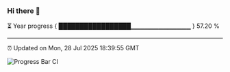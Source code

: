 ### Hi there 👋

⏳ Year progress { █████████████████▁▁▁▁▁▁▁▁▁▁▁▁▁ } 57.20 %

---

⏰ Updated on Mon, 28 Jul 2025 18:39:55 GMT

![Progress Bar CI](https://github.com/ZhaoGui/ZhaoGui/workflows/Progress%20Bar%20CI/badge.svg)
